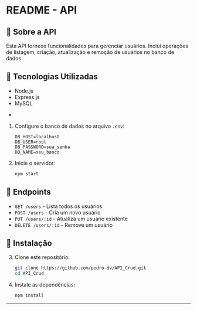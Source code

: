 # README - API

## 📌 Sobre a API
Esta API fornece funcionalidades para gerenciar usuários. Inclui operações de listagem, criação, atualização e remoção de usuários no banco de dados.

## 🚀 Tecnologias Utilizadas
- Node.js
- Express.js
- MySQL
- 
   ```
1. Configure o banco de dados no arquivo `.env`:
   ```env
   DB_HOST=localhost
   DB_USER=root
   DB_PASSWORD=sua_senha
   DB_NAME=seu_banco
   ```

2. Inicie o servidor:
   ```sh
   npm start
   ```

## 📌 Endpoints
- `GET /users` - Lista todos os usuários
- `POST /users` - Cria um novo usuário
- `PUT /users/:id` - Atualiza um usuário existente
- `DELETE /users/:id` - Remove um usuário


## 🔧 Instalação
3. Clone este repositório:
   ```sh
   git clone https://github.com/pedro-dv/API_Crud.git
   cd API_Crud

    ```
4. Instale as dependências:
   ```sh
   npm install
---
